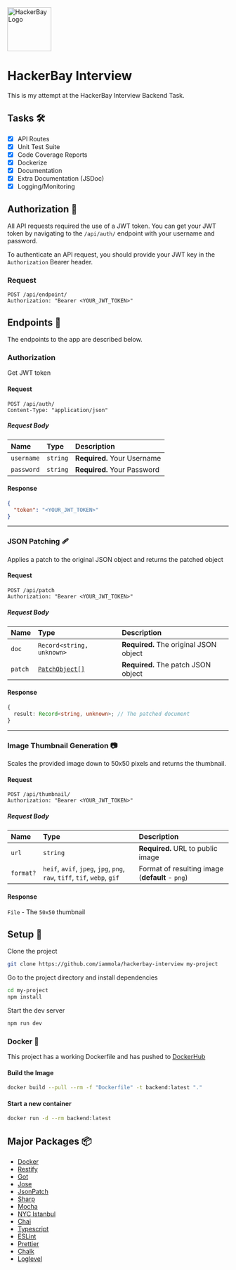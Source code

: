 <img src="https://raw.githubusercontent.com/hackerbay/interview/master/companylogo.png" alt="HackerBay Logo" width="100" height="100">

# HackerBay Interview

This is my attempt at the HackerBay Interview Backend Task.

## Tasks :hammer_and_wrench:

- [x] API Routes
- [x] Unit Test Suite
- [x] Code Coverage Reports
- [x] Dockerize
- [x] Documentation
- [x] Extra Documentation (JSDoc)
- [x] Logging/Monitoring

## Authorization :key:

All API requests required the use of a JWT token. You can get your JWT token by navigating to the `/api/auth/` endpoint with your username and password.

To authenticate an API request, you should provide your JWT key in the `Authorization` Bearer header.

### Request

```http
POST /api/endpoint/
Authorization: "Bearer <YOUR_JWT_TOKEN>"
```

## Endpoints :door:

The endpoints to the app are described below.

### Authorization

Get JWT token

#### Request

```http
POST /api/auth/
Content-Type: "application/json"
```

##### Request Body

| Name       | Type     | Description                 |
| :--------- | :------- | :-------------------------- |
| `username` | `string` | **Required.** Your Username |
| `password` | `string` | **Required.** Your Password |

#### Response

```json
{
  "token": "<YOUR_JWT_TOKEN>"
}
```

---

### JSON Patching :adhesive_bandage:

Applies a patch to the original JSON object and returns the patched object

#### Request

```http
POST /api/patch
Authorization: "Bearer <YOUR_JWT_TOKEN>"
```

##### Request Body

| Name    | Type                                  | Description                            |
| :------ | :------------------------------------ | :------------------------------------- |
| `doc`   | `Record<string, unknown>`             | **Required.** The original JSON object |
| `patch` | [`PatchObject[]`](src/types/index.ts) | **Required.** The patch JSON object    |

#### Response

```ts
{
  result: Record<string, unknown>; // The patched document
}
```

---

### Image Thumbnail Generation :camera:

Scales the provided image down to 50x50 pixels and returns the thumbnail.

#### Request

```http
POST /api/thumbnail/
Authorization: "Bearer <YOUR_JWT_TOKEN>"
```

##### Request Body

| Name      | Type                                                                      | Description                                     |
| :-------- | :------------------------------------------------------------------------ | :---------------------------------------------- |
| `url`     | `string`                                                                  | **Required.** URL to public image               |
| `format?` | `heif`, `avif`, `jpeg`, `jpg`, `png`, `raw`, `tiff`, `tif`, `webp`, `gif` | Format of resulting image (**default** - `png`) |

#### Response

`File` - The `50x50` thumbnail

## Setup :shopping_cart:

Clone the project

```bash
git clone https://github.com/iammola/hackerbay-interview my-project
```

Go to the project directory and install dependencies

```bash
cd my-project
npm install
```

Start the dev server

```bash
npm run dev
```

### Docker :dolphin:

This project has a working Dockerfile and has pushed to [DockerHub](https://hub.docker.com/r/iammola/hackerbayinterviewbackend)

#### Build the Image

```bash
docker build --pull --rm -f "Dockerfile" -t backend:latest "."
```

#### Start a new container

```bash
docker run -d --rm backend:latest
```

## Major Packages :package:

- [Docker](https://docker.com)
- [Restify](https://npmjs.com/package/restify)
- [Got](https://npmjs.com/package/got)
- [Jose](https://npmjs.com/package/jose)
- [JsonPatch](https://npmjs.com/package/jsonpatch)
- [Sharp](https://npmjs.com/package/sharp)
- [Mocha](https://npmjs.com/package/mocha)
- [NYC Istanbul](https://npmjs.com/package/nyc)
- [Chai](https://npmjs.com/package/chai)
- [Typescript](https://npmjs.com/package/typescript)
- [ESLint](https://npmjs.com/package/eslint)
- [Prettier](https://npmjs.com/package/prettier)
- [Chalk](https://npmjs.com/package/chalk)
- [Loglevel](https://npmjs.com/package/loglevel)
